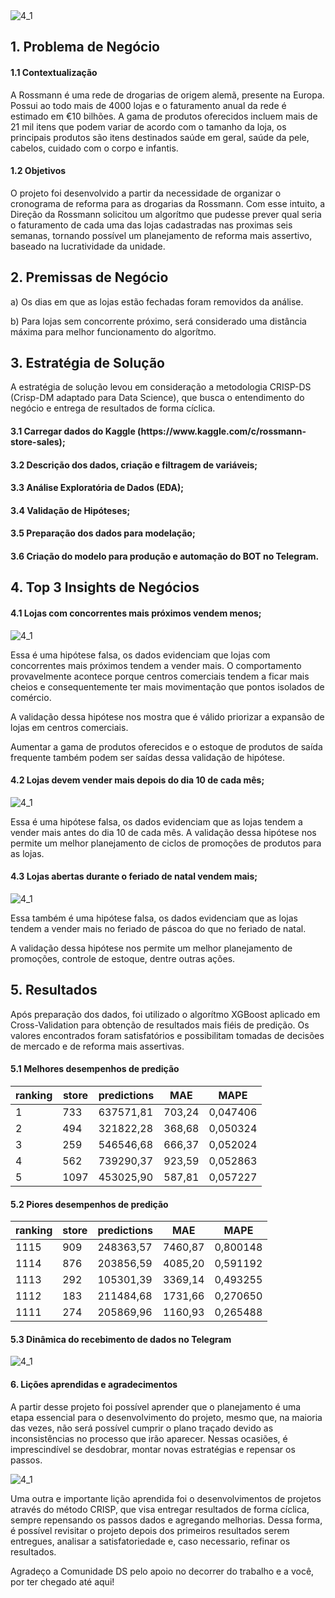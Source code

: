 <img align="center" alt="4_1" src="https://user-images.githubusercontent.com/86201991/178257200-f94a1af2-c0c5-4705-ac3d-3bdc2ac68052.jpeg](https://user-images.githubusercontent.com/86201991/178254895-12003ad6-b49b-4e5d-9b0f-6fb21948a7ac.jpg)" />
<h2>1. Problema de Negócio</h2>
<h4>1.1 Contextualização</h4>
<p>A Rossmann é uma rede de drogarias de origem alemã, presente na Europa. Possui ao todo mais de 4000 lojas e o faturamento anual da rede é estimado em €10 bilhões. A gama de produtos oferecidos incluem mais de 21 mil itens que podem variar de acordo com o tamanho da loja, os principais produtos são itens destinados saúde em geral, saúde da pele, cabelos, cuidado com o corpo e infantis.</p>

<h4>1.2 Objetivos</h4>
<p>O projeto foi desenvolvido a partir da necessidade de organizar o cronograma de reforma para as drogarias da Rossmann. Com esse intuito, a Direção da Rossmann solicitou um algorítmo que pudesse prever qual seria o faturamento de cada uma das lojas cadastradas nas proximas seis semanas, tornando possível um planejamento de reforma mais assertivo, baseado na lucratividade da unidade.</p>

<h2>2. Premissas de Negócio</h2>
<p>a) Os dias em que as lojas estão fechadas foram removidos da análise.</p>
<p>b) Para lojas sem concorrente próximo, será considerado uma distância máxima para melhor funcionamento do algorítmo.</p>

<h2>3. Estratégia de Solução</h2>
<p>A estratégia de solução levou em consideração a metodologia CRISP-DS (Crisp-DM adaptado para Data Science), que busca o entendimento do negócio e entrega de resultados de forma cíclica.
<h4>3.1 Carregar dados do Kaggle (https://www.kaggle.com/c/rossmann-store-sales);</h4>
<h4>3.2 Descrição dos dados, criação e filtragem de variáveis;</h4>
<h4>3.3 Análise Exploratória de Dados (EDA);</h4>
<h4>3.4 Validação de Hipóteses;</h4>
<h4>3.5 Preparação dos dados para modelação;</h4>
<h4>3.6 Criação do modelo para produção e automação do BOT no Telegram.</h4>

<h2>4. Top 3 Insights de Negócios</h2>
<h4>4.1 Lojas com concorrentes mais próximos vendem menos;</h4>
<img align="center" alt="4_1" src="https://user-images.githubusercontent.com/86201991/177865941-b64f93d1-b1b5-40ff-84a5-475d768e2f6e.png" />
<p>Essa é uma hipótese falsa, os dados evidenciam que lojas com concorrentes mais próximos tendem a vender mais. O comportamento provavelmente acontece porque centros comerciais tendem a ficar mais cheios e consequentemente ter mais movimentação que pontos isolados de comércio.</p>
<p>A validação dessa hipótese nos mostra que é válido priorizar a expansão de lojas em centros comerciais. </p><p>Aumentar a gama de produtos oferecidos e o estoque de produtos de saída frequente também podem ser saídas dessa validação de hipótese.</p>

<h4>4.2 Lojas devem vender mais depois do dia 10 de cada mês;</h4>
<img align="center" alt="4_1" src="https://user-images.githubusercontent.com/86201991/177865973-bd6d75ce-6d39-474e-b3ba-9bbf632cdc80.png" />
<p>Essa é uma hipótese falsa, os dados evidenciam que as lojas tendem a vender mais antes do dia 10 de cada mês.
A validação dessa hipótese nos permite um melhor planejamento de ciclos de promoções de produtos para as lojas.</p>

<h4>4.3 Lojas abertas durante o feriado de natal vendem mais;</h4>
<img align="center" alt="4_1" src="https://user-images.githubusercontent.com/86201991/177865979-f7da41aa-573c-4823-b975-82d529251080.png" />
<p>Essa também é uma hipótese falsa, os dados evidenciam que as lojas tendem a vender mais no feriado de páscoa do que no feriado de natal.</p>
<p>A validação dessa hipótese nos permite um melhor planejamento de promoções, controle de estoque, dentre outras ações.</p>

<h2>5. Resultados</h4>

<p>Após preparação dos dados, foi utilizado o algorítmo XGBoost aplicado em Cross-Validation para obtenção de resultados mais fiéis de predição. Os valores encontrados foram satisfatórios e possibilitam tomadas de decisões de mercado e de reforma mais assertivas.</p>

<h4>5.1 Melhores desempenhos de predição</h4>

| ranking | store  |  predictions  | MAE | MAPE |
| ---- | ---- | ---- | ---- | ---- |
| 1 | 733 | 637571,81 | 703,24 | 0,047406 |
| 2 | 494 | 321822,28 | 368,68 | 0,050324 |
| 3 | 259 | 546546,68 | 666,37 | 0,052024 |
| 4 | 562 | 739290,37 | 923,59 | 0,052863 |
| 5 | 1097 | 453025,90 | 587,81 | 0,057227 |

<h4>5.2 Piores desempenhos de predição</h4>

| ranking | store | predictions | MAE | MAPE |
| --- | --- | --- | --- | --- |
| 1115 | 909 | 248363,57 | 7460,87 | 0,800148 |
| 1114 | 876 | 203856,59 | 4085,20 | 0,591192 |
| 1113 | 292 | 105301,39 | 3369,14 | 0,493255 |
| 1112 | 183 | 211484,68 | 1731,66 | 0,270650 |
| 1111 | 274 | 205869,96 | 1160,93 | 0,265488 |

<h4>5.3 Dinâmica do recebimento de dados no Telegram</h4>
<img align="center" alt="4_1" src="https://user-images.githubusercontent.com/86201991/178255265-7c1df4d6-e0a1-41dd-921d-b0d79319072a.png" />

<h4>6. Lições aprendidas e agradecimentos</h4>
<p>A partir desse projeto foi possível aprender que o planejamento é uma etapa essencial para o desenvolvimento do projeto, mesmo que, na maioria das vezes, não será possível cumprir o plano traçado devido as inconsistências no processo que irão aparecer. Nessas ocasiões, é imprescindível se desdobrar, montar novas estratégias e repensar os passos.</p>
<img align="center" alt="4_1" src="https://user-images.githubusercontent.com/86201991/178257200-f94a1af2-c0c5-4705-ac3d-3bdc2ac68052.jpeg" />
<p>Uma outra e importante lição aprendida foi o desenvolvimentos de projetos através do método CRISP, que visa entregar resultados de forma cíclica, sempre repensando os passos dados e agregando melhorias. Dessa forma, é possível revisitar o projeto depois dos primeiros resultados serem entregues, analisar a satisfatoriedade e, caso necessario, refinar os resultados.</p>
Agradeço a Comunidade DS pelo apoio no decorrer do trabalho e a você, por ter chegado até aqui!

